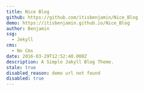 ```yaml
---
title: Nice Blog
github: https://github.com/itisbenjamin/Nice_Blog
demo: https://itisbenjamin.github.io/Nice_Blog
author: Benjamin
ssg:
  - Jekyll
cms:
  - No Cms
date: 2016-03-29T12:52:40.000Z
description: A Simple Jakyll Blog Theme.
stale: true
disabled_reason: demo url not found
disabled: true
---
```

